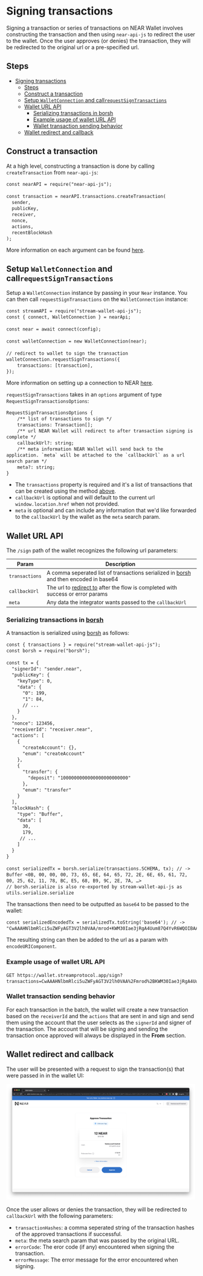 Signing transactions
===

Signing a transaction or series of transactions on NEAR Wallet involves constructing the transaction and then using `near-api-js` to redirect the user to the wallet. Once the user approves (or denies) the transaction, they will be redirected to the original url or a pre-specified url. 

## Steps

- [Signing transactions](#signing-transactions)
  - [Steps](#steps)
  - [Construct a transaction](#construct-a-transaction)
  - [Setup `WalletConnection` and call`requestSignTransactions`](#setup-walletconnection-and-callrequestsigntransactions)
  - [Wallet URL API](#wallet-url-api)
    - [Serializing transactions in borsh](#serializing-transactions-in-borsh)
    - [Example usage of wallet URL API](#example-usage-of-wallet-url-api)
    - [Wallet transaction sending behavior](#wallet-transaction-sending-behavior)
  - [Wallet redirect and callback](#wallet-redirect-and-callback)

## Construct a transaction
At a high level, constructing a transaction is done by calling `createTransaction` from `near-api-js`:

```javascript=
const nearAPI = require("near-api-js");

const transaction = nearAPI.transactions.createTransaction(
  sender,
  publicKey,
  receiver,
  nonce,
  actions,
  recentBlockHash
);
```

More information on each argument can be found [here](https://docs.streamprotocol.org/docs/tutorials/create-transactions#transaction-requirements).

## Setup `WalletConnection` and call`requestSignTransactions`

Setup a `WalletConnection` instance by passing in your `Near` instance. You can then call `requestSignTransactions` on the `WalletConnection` instance:

```javascript=
const streamAPI = require("stream-wallet-api-js");
const { connect, WalletConnection } = nearApi;

const near = await connect(config);

const walletConnection = new WalletConnection(near);

// redirect to wallet to sign the transaction
walletConnection.requestSignTransactions({
    transactions: [transaction],
});
```
More information on setting up a connection to NEAR [here](https://docs.streamprotocol.org/docs/tutorials/create-transactions#setting-up-a-connection-to-near).

`requestSignTransactions` takes in an `options` argument of type `RequestSignTransactionsOptions`:

```typescript=
RequestSignTransactionsOptions {
    /** list of transactions to sign */
    transactions: Transaction[];
    /** url NEAR Wallet will redirect to after transaction signing is complete */
    callbackUrl?: string;
    /** meta information NEAR Wallet will send back to the application. `meta` will be attached to the `callbackUrl` as a url search param */
    meta?: string;
}
```

* The `transactions` property is required and it's a list of transactions that can be created using the method [above](#Construct-a-transaction).
* `callbackUrl` is optional and will default to the current url `window.location.href` when not provided.
* `meta` is optional and can include any information that we'd like forwarded to the `callbackUrl` by the wallet as the `meta` search param.

## Wallet URL API

The `/sign` path of the wallet recognizes the following url parameters:

| Param          | Description                                                                                                      |
| -------------- | ---------------------------------------------------------------------------------------------------------------- |
| `transactions` | A comma seperated list of transactions serialized in [borsh](https://borsh.io/) and then encoded in base64       |
| `callbackUrl`  | The url to [redirect to](#Wallet-redirect-and-callback) after the flow is completed with success or error params |
| `meta`         | Any data the integrator wants passed to the `callbackUrl`                                                        |

### Serializing transactions in [borsh](https://borsh.io/)
A transaction is serialized using [borsh](https://borsh.io/) as follows:

```javascript=
const { transactions } = require("stream-wallet-api-js");
const borsh = require("borsh");

const tx = {
  "signerId": "sender.near",
  "publicKey": {
    "keyType": 0,
    "data": {
      "0": 199,
      "1": 84,
      // ...
    }
  },
  "nonce": 123456,
  "receiverId": "receiver.near",
  "actions": [
    {
      "createAccount": {},
      "enum": "createAccount"
    },
    {
      "transfer": {
        "deposit": "1000000000000000000000000"
      },
      "enum": "transfer"
    }
  ],
  "blockHash": {
    "type": "Buffer",
    "data": [
      30,
      179,
     // ...
    ]
  }
}

const serializedTx = borsh.serialize(transactions.SCHEMA, tx); // -> Buffer <0B, 00, 00, 00, 73, 65, 6E, 64, 65, 72, 2E, 6E, 65, 61, 72, 00, 25, 62, 11, 78, BC, E5, 68, B9, 9C, 2E, 7A, …>
// borsh.serialize is also re-exported by stream-wallet-api-js as utils.serialize.serialize
```

The transactions then need to be outputted as `base64` to be passed to the wallet:

```javascript=
const serializedEncodedTx = serializedTx.toString('base64'); // -> "CwAAAHNlbmRlci5uZWFyAGT3V2lh0VAA/mrod+KWM30Iae3jRgA4Uum87Q4YvR6WQOIBAAAAAAANAAAAcmVjZWl2ZXIubmVhch6z3oIrhTeXGliWsOilax3Aoq0rrwkYdb8fNSw75IW3AgAAAAADAAAAoe3MzhvC0wAAAAAAAA=="
```

The resulting string can then be added to the url as a param with `encodeURIComponent`.


### Example usage of wallet URL API

```
GET https://wallet.streamprotocol.app/sign?transactions=CwAAAHNlbmRlci5uZWFyAGT3V2lh0VAA%2Fmrod%2BKWM30Iae3jRgA4Uum87Q4YvR6WQOIBAAAAAAANAAAAcmVjZWl2ZXIubmVhch6z3oIrhTeXGliWsOilax3Aoq0rrwkYdb8fNSw75IW3AgAAAAADAAAAoe3MzhvC0wAAAAAAAA%3D%3D&callbackUrl=https%3A%2F%2Fwww.google.com&meta=test
```

### Wallet transaction sending behavior

For each transaction in the batch, the wallet will create a new transaction based on the `receiverId` and the `actions` that are sent in and sign and send them using the account that the user selects as the `signerId` and signer of the transaction. The account that will be signing and sending the transaction once approved will always be displayed in the **From** section.

## Wallet redirect and callback
The user will be presented with a request to sign the transaction(s) that were passed in in the wallet UI: 

<img src="./assets/sign-transaction-request.png" width="500">


Once the user allows or denies the transaction, they will be redirected to `callbackUrl` with the following parameters:

* `transactionHashes`: a comma seperated string of the transaction hashes of the approved transactions if successful.
* `meta`: the meta search param that was passed by the original URL.
* `errorCode`: The eror code (if any) encountered when signing the transaction.
* `errorMessage`: The error message for the error encountered when signing.